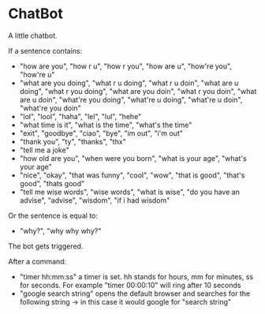 # ChatBot
A little chatbot.

If a sentence contains: 
- "how are you", "how r u", "how r you", "how are u", "how're you", "how're u"
- "what are you doing", "what r u doing", "what r u doin", "what are u doing", "what r you doing", "what are you doin", "what r you doin", "what are u doin", "what're you doing", "what're u doing", "what're u doin", "what're you doin"
- "lol", "lool", "haha", "lel", "lul", "hehe"
- "what time is it", "what is the time", "what's the time"
- "exit", "goodbye", "ciao", "bye", "im out", "i'm out"
- "thank you", "ty", "thanks", "thx"
- "tell me a joke"
- "how old are you", "when were you born", "what is your age", "what's your age"
- "nice", "okay", "that was funny", "cool", "wow", "that is good", "that's good", "thats good"
- "tell me wise words", "wise words", "what is wise", "do you have an advise", "advise", "wisdom", "if i had wisdom"

Or the sentence is equal to:
- "why?", "why why why?"

The bot gets triggered.

After a command:
- "timer hh:mm:ss" a timer is set. hh stands for hours, mm for minutes, ss for seconds. For example "timer 00:00:10" will ring after 10 seconds
- "google search string" opens the default browser and searches for the following string -> in this case it would google for "search string"
